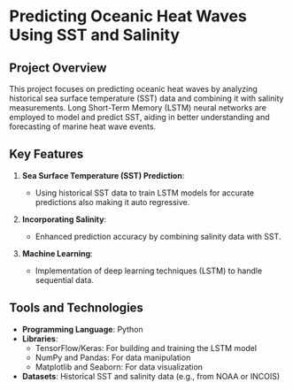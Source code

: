 # Predicting Oceanic Heat Waves Using SST and Salinity

## Project Overview
This project focuses on predicting oceanic heat waves by analyzing historical sea surface temperature (SST) data and combining it with salinity measurements. Long Short-Term Memory (LSTM) neural networks are employed to model and predict SST, aiding in better understanding and forecasting of marine heat wave events.

## Key Features
1. **Sea Surface Temperature (SST) Prediction**:
   - Using historical SST data to train LSTM models for accurate predictions also making it auto regressive.
   
2. **Incorporating Salinity**:
   - Enhanced prediction accuracy by combining salinity data with SST.

3. **Machine Learning**:
   - Implementation of deep learning techniques (LSTM) to handle sequential data.

## Tools and Technologies
- **Programming Language**: Python
- **Libraries**:
  - TensorFlow/Keras: For building and training the LSTM model
  - NumPy and Pandas: For data manipulation
  - Matplotlib and Seaborn: For data visualization
- **Datasets**: Historical SST and salinity data (e.g., from NOAA or INCOIS)
